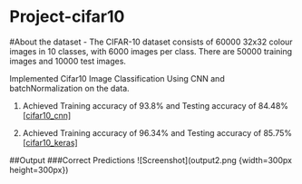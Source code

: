 # Project-cifar10

#About the dataset - The CIFAR-10 dataset consists of 60000 32x32 colour images in 10 classes, with 6000 images per class. There are 50000 training images and 10000 test images.

Implemented Cifar10 Image Classification Using CNN and batchNormalization on the data.

1. Achieved Training accuracy of 93.8% and Testing accuracy of 84.48% [[cifar10_cnn]](https://github.com/anurag2996/Project-cifar10/blob/master/cifar10_cnn.ipynb)

2. Achieved Training accuracy of 96.34% and Testing accuracy of 85.75% [[cifar10_keras]](https://github.com/anurag2996/Project-cifar10/blob/master/cifar10_keras_2.ipynb)

##Output
###Correct Predictions
![Screenshot](output2.png {width=300px height=300px})
